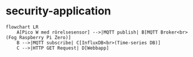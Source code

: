# security-application

```mermaid
flowchart LR
    A[Pico W med rörelsesensor] -->|MQTT publish| B[MQTT Broker<br>(Fog Raspberry Pi Zero)]
    B -->|MQTT subscribe| C[InfluxDB<br>(Time-series DB)]
    C -->|HTTP GET Request| D[Webbapp]
```
 
